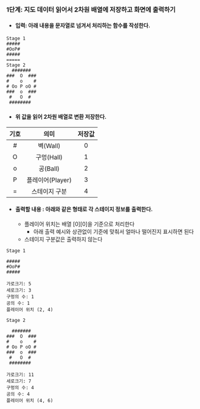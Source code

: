 ### 1단계: 지도 데이터 읽어서 2차원 배열에 저장하고 화면에 출력하기
+ #### 입력: 아래 내용을 문자열로 넘겨서 처리하는 함수를 작성한다.
```
Stage 1
#####
#OoP#
#####
=====
Stage 2
  #######
###  O  ###
#    o    #
# Oo P oO #
###  o  ###
 #   O  # 
 ########
```

+ #### 위 값을 읽어 2차원 배열로 변환 저장한다.
|기호|의미|저장값|
|:--:|:--:|:--:|
|#|벽(Wall)|0|
|O|구멍(Hall)|1|
|o|공(Ball)|2|
|P|플레이어(Player)|3|
|=|스테이지 구분|4|

+ #### 출력할 내용 : 아래와 같은 형태로 각 스테이지 정보를 출력한다.
  + 플레이어 위치는 배열 [0][0]을 기준으로 처리한다
    + 아래 출력 예시와 상관없이 기준에 맞춰서 얼마나 떨어진지 표시하면 된다
  + 스테이지 구분값은 출력하지 않는다
```
Stage 1

#####
#OoP#
#####

가로크기: 5
세로크기: 3
구멍의 수: 1
공의 수: 1
플레이어 위치 (2, 4)

Stage 2

  #######
###  O  ###
#    o    #
# Oo P oO #
###  o  ###
 #   O  # 
 ########

가로크기: 11
세로크기: 7
구멍의 수: 4
공의 수: 4
플레이어 위치 (4, 6)
```
